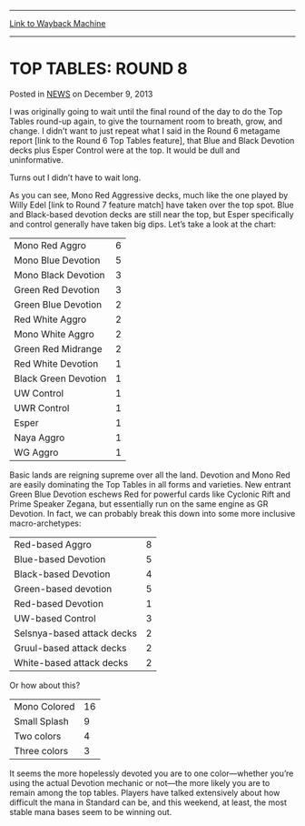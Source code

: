 
---
[Link to Wayback Machine](https://web.archive.org/web/20211209115544/https://magic.wizards.com/en/articles/archive/top-tables-round-8-2013-12-09)

[_metadata_:description]:- "I was originally going to wait until the final round of the day to do the Top Tables round-up again, to give the tournament room to breath, grow, and change. I didn’t want to just repeat what I said in the Round 6 metagame report [link to the Round 6 Top Tables feature], that Blue and Black Devotion decks plus Esper Control were at the top. It would be dull and uninformative."
[_metadata_:generator]:- "Drupal 7 (http://drupal.org)"
[_metadata_:node]:- "119206"
[_metadata_:publish_date]:- "2013-12-09"
[_metadata_:source]:- "div-main-content"
[_metadata_:title]:- "TOP TABLES: ROUND 8"
[_metadata_:wayback_capture_timestamp]:- "2021-12-09 11:55:44"
[_metadata_:wayback_raw_url]:- "https://web.archive.org/web/20211209115544id_/https://magic.wizards.com/en/articles/archive/top-tables-round-8-2013-12-09"
[_metadata_:wayback_url]:- "https://magic.wizards.com/en/articles/archive/top-tables-round-8-2013-12-09"
---


TOP TABLES: ROUND 8
===================



 Posted in [NEWS](/en/articles)
 on December 9, 2013 










I was originally going to wait until the final round of the day to do the Top Tables round-up again, to give the tournament room to breath, grow, and change. I didn’t want to just repeat what I said in the Round 6 metagame report [link to the Round 6 Top Tables feature], that Blue and Black Devotion decks plus Esper Control were at the top. It would be dull and uninformative.


Turns out I didn’t have to wait long.


As you can see, Mono Red Aggressive decks, much like the one played by Willy Edel [link to Round 7 feature match] have taken over the top spot. Blue and Black-based devotion decks are still near the top, but Esper specifically and control generally have taken big dips. Let’s take a look at the chart:




|  |  |
| --- | --- |
| Mono Red Aggro | 6 |
| Mono Blue Devotion | 5 |
| Mono Black Devotion | 3 |
| Green Red Devotion | 3 |
| Green Blue Devotion | 2 |
| Red White Aggro | 2 |
| Mono White Aggro | 2 |
| Green Red Midrange | 2 |
| Red White Devotion | 1 |
| Black Green Devotion | 1 |
| UW Control | 1 |
| UWR Control | 1 |
| Esper | 1 |
| Naya Aggro | 1 |
| WG Aggro | 1 |

Basic lands are reigning supreme over all the land. Devotion and Mono Red are easily dominating the Top Tables in all forms and varieties. New entrant Green Blue Devotion eschews Red for powerful cards like Cyclonic Rift and Prime Speaker Zegana, but essentially run on the same engine as GR Devotion. In fact, we can probably break this down into some more inclusive macro-archetypes:




|  |  |
| --- | --- |
| Red-based Aggro | 8 |
| Blue-based Devotion | 5 |
| Black-based Devotion | 4 |
| Green-based devotion | 5 |
| Red-based Devotion | 1 |
| UW-based Control | 3 |
| Selsnya-based attack decks | 2 |
| Gruul-based attack decks | 2 |
| White-based attack decks | 2 |

  

Or how about this?




|  |  |
| --- | --- |
| Mono Colored | 16 |
| Small Splash | 9 |
| Two colors | 4 |
| Three colors | 3 |

It seems the more hopelessly devoted you are to one color—whether you’re using the actual Devotion mechanic or not—the more likely you are to remain among the top tables. Players have talked extensively about how difficult the mana in Standard can be, and this weekend, at least, the most stable mana bases seem to be winning out.







